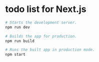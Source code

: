 # todo list for Next.js
```bash
# Starts the development server.
npm run dev

# Builds the app for production.
npm run build

# Runs the built app in production mode.
npm start
```
